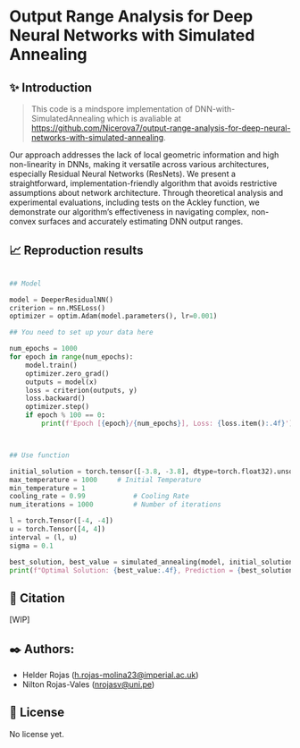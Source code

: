 # Output Range Analysis for Deep Neural Networks with Simulated Annealing

## ✨ Introduction
> This code is a mindspore implementation of DNN-with-SimulatedAnnealing which is avaliable at https://github.com/Nicerova7/output-range-analysis-for-deep-neural-networks-with-simulated-annealing.

Our approach addresses the lack of local geometric information and high non-linearity in DNNs, making it versatile across various architectures, especially Residual Neural Networks (ResNets). We present a straightforward, implementation-friendly algorithm that avoids restrictive assumptions about network architecture. Through theoretical analysis and experimental evaluations, including tests on the Ackley function, we demonstrate our algorithm’s effectiveness in navigating complex, non-convex surfaces and accurately estimating DNN output ranges.

## 📈 Reproduction results

```python

## Model

model = DeeperResidualNN()
criterion = nn.MSELoss()
optimizer = optim.Adam(model.parameters(), lr=0.001)

## You need to set up your data here

num_epochs = 1000
for epoch in range(num_epochs):
    model.train()
    optimizer.zero_grad()
    outputs = model(x)
    loss = criterion(outputs, y)
    loss.backward()
    optimizer.step()
    if epoch % 100 == 0:
        print(f'Epoch [{epoch}/{num_epochs}], Loss: {loss.item():.4f}')



## Use function

initial_solution = torch.tensor([-3.8, -3.8], dtype=torch.float32).unsqueeze(0)  # Starting point
max_temperature = 1000     # Initial Temperature
min_temperature = 1
cooling_rate = 0.99            # Cooling Rate
num_iterations = 1000          # Number of iterations

l = torch.Tensor([-4, -4])
u = torch.Tensor([4, 4])
interval = (l, u)
sigma = 0.1

best_solution, best_value = simulated_annealing(model, initial_solution, max_temperature, min_temperature, cooling_rate, num_iterations, interval, sigma)
print(f"Optimal Solution: {best_value:.4f}, Prediction = {best_solution}")

```

## 📝 Citation

[WIP]


## ✒️ Authors:

* Helder Rojas (h.rojas-molina23@imperial.ac.uk)
* Nilton Rojas-Vales (nrojasv@uni.pe)


## 📃 License

No license yet.
